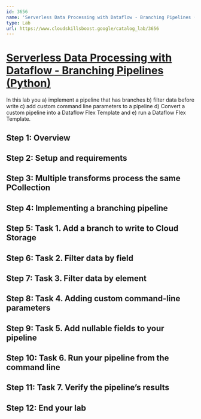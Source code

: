 ```yaml
---
id: 3656
name: 'Serverless Data Processing with Dataflow - Branching Pipelines (Python)'
type: Lab
url: https://www.cloudskillsboost.google/catalog_lab/3656
---
```


# [Serverless Data Processing with Dataflow - Branching Pipelines (Python)](https://www.cloudskillsboost.google/catalog_lab/3656)

In this lab you a) implement a pipeline that has branches b) filter data before write c) add custom command line parameters to a pipeline d) Convert a custom pipeline into a Dataflow Flex Template and e) run a Dataflow Flex Template.

## Step 1: Overview

## Step 2: Setup and requirements

## Step 3: Multiple transforms process the same PCollection

## Step 4: Implementing a branching pipeline

## Step 5: Task 1. Add a branch to write to Cloud Storage

## Step 6: Task 2. Filter data by field

## Step 7: Task 3. Filter data by element

## Step 8: Task 4. Adding custom command-line parameters

## Step 9: Task 5. Add nullable fields to your pipeline

## Step 10: Task 6. Run your pipeline from the command line

## Step 11: Task 7. Verify the pipeline’s results

## Step 12: End your lab
